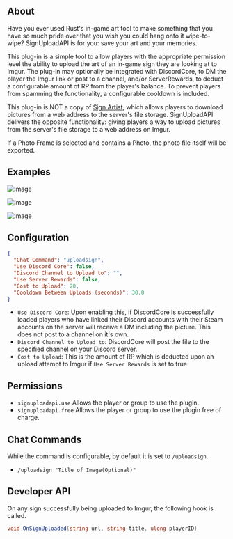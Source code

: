 ## About

Have you ever used Rust's in-game art tool to make something that you have so much pride over that you wish you could hang onto it wipe-to-wipe? SignUploadAPI is for you: save your art and your memories.

This plug-in is a simple tool to allow players with the appropriate permission level the ability to upload the art of an in-game sign they are looking at to Imgur. The plug-in may optionally be integrated with DiscordCore, to DM the player the Imgur link or post to a channel, and/or ServerRewards, to deduct a configurable amount of RP from the player's balance. To prevent players from spamming the functionality, a configurable cooldown is included.

This plug-in is NOT a copy of [Sign Artist](https://umod.org/plugins/sign-artist), which allows players to download pictures from a web address to the server's file storage. SignUploadAPI delivers the opposite functionality: giving players a way to upload pictures from the server's file storage to a web address on Imgur.

If a Photo Frame is selected and contains a Photo, the photo file itself will be exported.

## Examples

![image](https://user-images.githubusercontent.com/77797048/125203743-cf18da80-e247-11eb-9f0d-1cf63aa2f976.png)

![image](https://user-images.githubusercontent.com/77797048/125203698-8d882f80-e247-11eb-8050-2ee932a5042b.png)

![image](https://user-images.githubusercontent.com/77797048/125203746-d213cb00-e247-11eb-829c-531bfb5ef517.png)

## Configuration

```json
{
  "Chat Command": "uploadsign",
  "Use Discord Core": false,
  "Discord Channel to Upload to": "",
  "Use Server Rewards": false,
  "Cost to Upload": 20,
  "Cooldown Between Uploads (seconds)": 30.0
}
```


* `Use Discord Core`: Upon enabling this, if DiscordCore is successfully loaded players who have linked their Discord accounts with their Steam accounts on the server will receive a DM including the picture. This does not post to a channel on it's own.
* `Discord Channel to Upload to`: DiscordCore will post the file to the specified channel on your Discord server.
* `Cost to Upload`: This is the amount of RP which is deducted upon an upload attempt to Imgur if `Use Server Rewards` is set to true.  

## Permissions

* `signuploadapi.use` Allows the player or group to use the plugin.
* `signuploadapi.free` Allows the player or group to use the plugin free of charge.

## Chat Commands

While the command is configurable, by default it is set to `/uploadsign`.
* `/uploadsign "Title of Image(Optional)"`
 
## Developer API

On any sign successfully being uploaded to Imgur, the following hook is called.
```csharp
void OnSignUploaded(string url, string title, ulong playerID)
```